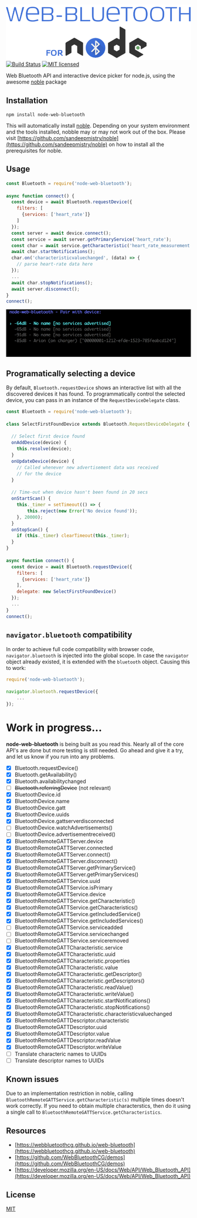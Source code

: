 ![node-web-bluetooth logo](./node-web-bluetooth.png)
[![Build Status](https://travis-ci.org/IjzerenHein/node-web-bluetooth.svg?branch=master)](https://travis-ci.org/IjzerenHein/node-web-bluetooth) [![MIT licensed](https://img.shields.io/badge/license-MIT-blue.svg)](https://raw.githubusercontent.com/IjzerenHein/node-web-bluetooth/master/LICENSE.txt)

Web Bluetooth API and interactive device picker for node.js, using the awesome [noble](https://github.com/sandeepmistry/noble) package

## Installation

	npm install node-web-bluetooth
	
This will automatically install [noble](https://github.com/sandeepmistry/noble). Depending on your system environment and the tools installed, nobble may or may not work out of the box. Please visit [https://github.com/sandeepmistry/noble](https://github.com/sandeepmistry/noble) on how to install all the prerequisites for noble.

## Usage

```js
const Bluetooth	= require('node-web-bluetooth');

async function connect() {
  const device = await Bluetooth.requestDevice({
    filters: [
      {services: ['heart_rate']}
    ]
  });
  const server = await device.connect();
  const service = await server.getPrimaryService('heart_rate');
  const char = await service.getCharacteristic('heart_rate_measurement');
  await char.startNotifications();
  char.on('characteristicvaluechanged', (data) => {
    // parse heart-rate data here
  });
  ...
  await char.stopNotifications();
  await server.disconnect();
}
connect();
```

![node-web-bluetooth-request-device](./node-web-bluetooth-request-device.gif)

## Programatically selecting a device

By default, `Bluetooth.requestDevice` shows an interactive list
with all the discovered devices it has found. To programmatically
control the selected device, you can pass in an instance of the `RequestDeviceDelegate` class.

```js
const Bluetooth	= require('node-web-bluetooth');

class SelectFirstFoundDevice extends Bluetooth.RequestDeviceDelegate {

  // Select first device found
  onAddDevice(device) {
    this.resolve(device);
  }
  onUpdateDevice(device) {
    // Called whenever new advertisement data was received
    // for the device
  }

  // Time-out when device hasn't been found in 20 secs
  onStartScan() {
    this._timer = setTimeout(() => {
	    this.reject(new Error('No device found'));
    }, 20000);
  }
  onStopScan() {
    if (this._timer) clearTimeout(this._timer);
  }
}

async function connect() {
  const device = await Bluetooth.requestDevice({
    filters: [
      {services: ['heart_rate']}
    ],
    delegate: new SelectFirstFoundDevice()
  });
  ...
}
connect();
```

## `navigator.bluetooth` compatibility

In order to achieve full code compatibility with browser code, `navigator.bluetooth` is injected into the global scope.
In case the `navigator` object already existed, it is 
extended with the `bluetooth` object. Causing this to work:

```js
require('node-web-bluetooth');

navigator.bluetooth.requestDevice({
	...
});
```

# Work in progress...
**node-web-bluetooth** is being built as you read this. Nearly all 
of the core API's are done but more testing is still needed. 
Go ahead and give it a try, and let us know if you run into any problems.

- [x] Bluetooth.requestDevice()
- [x] Bluetooth.getAvailability()
- [x] Bluetooth.availabilitychanged
- [ ] ~~Bluetooth.referringDevice~~ (not relevant)
- [x] BluetoothDevice.id
- [x] BluetoothDevice.name
- [x] BluetoothDevice.gatt
- [x] BluetoothDevice.uuids
- [x] BluetoothDevice.gattserverdisconnected
- [ ] BluetoothDevice.watchAdvertisements()
- [ ] BluetoothDevice.advertisementreceived()
- [x] BluetoothRemoteGATTServer.device
- [x] BluetoothRemoteGATTServer.connected
- [x] BluetoothRemoteGATTServer.connect()
- [x] BluetoothRemoteGATTServer.disconnect()
- [x] BluetoothRemoteGATTServer.getPrimaryService()
- [x] BluetoothRemoteGATTServer.getPrimaryServices()
- [x] BluetoothRemoteGATTService.uuid
- [x] BluetoothRemoteGATTService.isPrimary
- [x] BluetoothRemoteGATTService.device
- [x] BluetoothRemoteGATTService.getCharacteristic()
- [x] BluetoothRemoteGATTService.getCharacteristics()
- [x] BluetoothRemoteGATTService.getIncludedService()
- [x] BluetoothRemoteGATTService.getIncludedServices()
- [ ] BluetoothRemoteGATTService.serviceadded
- [ ] BluetoothRemoteGATTService.servicechanged
- [ ] BluetoothRemoteGATTService.serviceremoved
- [x] BluetoothRemoteGATTCharacteristic.service
- [x] BluetoothRemoteGATTCharacteristic.uuid
- [x] BluetoothRemoteGATTCharacteristic.properties
- [x] BluetoothRemoteGATTCharacteristic.value
- [x] BluetoothRemoteGATTCharacteristic.getDescriptor()
- [x] BluetoothRemoteGATTCharacteristic.getDescriptors()
- [x] BluetoothRemoteGATTCharacteristic.readValue()
- [x] BluetoothRemoteGATTCharacteristic.writeValue()
- [x] BluetoothRemoteGATTCharacteristic.startNotifications()
- [x] BluetoothRemoteGATTCharacteristic.stopNotifications()
- [x] BluetoothRemoteGATTCharacteristic.characteristicvaluechanged
- [x] BluetoothRemoteGATTDescriptor.characteristic
- [x] BluetoothRemoteGATTDescriptor.uuid
- [x] BluetoothRemoteGATTDescriptor.value
- [x] BluetoothRemoteGATTDescriptor.readValue
- [x] BluetoothRemoteGATTDescriptor.writeValue
- [ ] Translate characteric names to UUIDs
- [ ] Translate descriptor names to UUIDs

## Known issues

Due to an implementation restriction in noble, calling `BluetoothRemoteGATTService.getCharacteristic(s)` multiple times doesn't work correctly. If you need to obtain multiple characterstics, then do it using a 
single call to `BluetoothRemoteGATTService.getCharacteristics`.

## Resources

- [https://webbluetoothcg.github.io/web-bluetooth](https://webbluetoothcg.github.io/web-bluetooth)
- [https://github.com/WebBluetoothCG/demos](https://github.com/WebBluetoothCG/demos)
- [https://developer.mozilla.org/en-US/docs/Web/API/Web_Bluetooth_API](https://developer.mozilla.org/en-US/docs/Web/API/Web_Bluetooth_API)

## License

[MIT](./LICENSE.txt)
